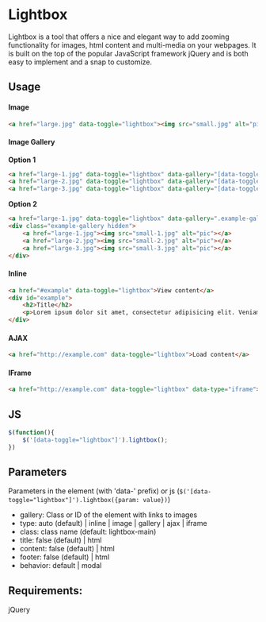 # Lightbox
Lightbox is a tool that offers a nice and elegant way to add zooming functionality for images, html content and multi-media on your webpages. It is built on the top of the popular JavaScript framework jQuery and is both easy to implement and a snap to customize.

## Usage

#### Image
```html
<a href="large.jpg" data-toggle="lightbox"><img src="small.jpg" alt="pic"></a>
```

#### Image Gallery

**Option 1**

```html
<a href="large-1.jpg" data-toggle="lightbox" data-gallery="[data-toggle='lightbox']"><img src="small-1.jpg" alt="pic"></a>
<a href="large-2.jpg" data-toggle="lightbox" data-gallery="[data-toggle='lightbox']"><img src="small-2.jpg" alt="pic"></a>
<a href="large-3.jpg" data-toggle="lightbox" data-gallery="[data-toggle='lightbox']"><img src="small-3.jpg" alt="pic"></a>
```

**Option 2**

```html
<a href="large-1.jpg" data-toggle="lightbox" data-gallery=".example-gallery"><img src="small-1.jpg" alt="pic"></a>
<div class="example-gallery hidden">
	<a href="large-1.jpg"><img src="small-1.jpg" alt="pic"></a>
	<a href="large-2.jpg"><img src="small-2.jpg" alt="pic"></a>
	<a href="large-3.jpg"><img src="small-3.jpg" alt="pic"></a>
</div>
```

#### Inline

```html
<a href="#example" data-toggle="lightbox">View content</a>
<div id="example">
	<h2>Title</h2>
	<p>Lorem ipsum dolor sit amet, consectetur adipisicing elit. Veniam voluptate explicabo libero quos, ab. Incidunt esse corporis tenetur, placeat quibusdam veniam alias minima repellendus quidem officia blanditiis quaerat ipsam, vel!</p>
</div>
```

#### AJAX

```html
<a href="http://example.com" data-toggle="lightbox">Load content</a>
```

#### IFrame

```html
<a href="http://example.com" data-toggle="lightbox" data-type="iframe">Load content</a>
```

## JS

```javascript
$(function(){
	$('[data-toggle="lightbox"]').lightbox();
})
```

## Parameters
Parameters in the element (with 'data-' prefix) or js (```$('[data-toggle="lightbox"]').lightbox({param: value})```)

- gallery: Class or ID of the element with links to images
- type: auto (default) | inline | image | gallery | ajax | iframe
- class: class name (default: lightbox-main)
- title: false (default) | html
- content: false (default) | html
- footer: false (default) | html
- behavior: default | modal

## Requirements:
jQuery

